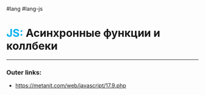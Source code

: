 #lang #lang-js
# <font color="#00b0f0">JS:</font> Асинхронные функции и коллбеки
---
### Outer links:
- https://metanit.com/web/javascript/17.9.php